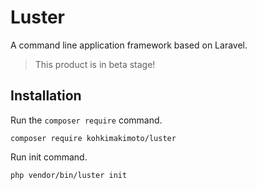 # Luster

A command line application framework based on Laravel.

> This product is in beta stage!

## Installation

Run the `composer require` command.

```
composer require kohkimakimoto/luster
```

Run init command.

```
php vendor/bin/luster init
```
